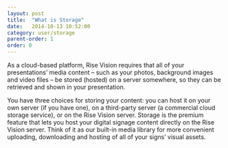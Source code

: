 ```yaml
---
layout: post
title:  "What is Storage"
date:   2014-10-13 10:52:00
category: user/storage
parent-order: 1
order: 0
---
```


As a cloud-based platform, Rise Vision requires that all of your presentations’ media content – such as your photos, background images and video files – be stored (hosted) on a server somewhere, so they can be retrieved and shown in your presentation. 
 
You have three choices for storing your content: you can host it on your own server (if you have one), on a third-party server (a commercial cloud storage service), or on the Rise Vision server.  Storage is the premium feature that lets you host your digital signage content directly on the Rise Vision server.  Think of it as our built-in media library for more convenient uploading, downloading and hosting of all of your signs’ visual assets.



